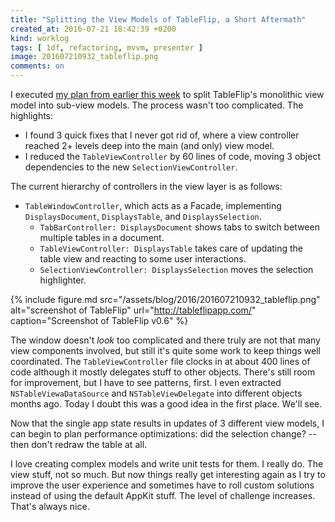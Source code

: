 ```yaml
---
title: "Splitting the View Models of TableFlip, a Short Aftermath"
created_at: 2016-07-21 18:42:39 +0200
kind: worklog
tags: [ 1df, refactoring, mvvm, presenter ]
image: 201607210932_tableflip.png
comments: on
---
```


I executed [my plan from earlier this week][1] to split TableFlip's monolithic view model into sub-view models. The process wasn't too complicated. The highlights:

* I found 3 quick fixes that I never got rid of, where a view controller reached 2+ levels deep into the main (and only) view model. 
* I reduced the `TableViewController` by 60 lines of code, moving 3 object dependencies to the new `SelectionViewController`.

The current hierarchy of controllers in the view layer is as follows:

* `TableWindowController`, which acts as a Facade, implementing `DisplaysDocument`, `DisplaysTable`, and `DisplaysSelection`.
    * `TabBarController: DisplaysDocument` shows tabs to switch between multiple tables in a document.
    * `TableViewController: DisplaysTable` takes care of updating the table view and reacting to some user interactions.
    * `SelectionViewController: DisplaysSelection` moves the selection highlighter.

{% include figure.md src="/assets/blog/2016/201607210932_tableflip.png" alt="screenshot of TableFlip" url="http://tableflipapp.com/" caption="Screenshot of TableFlip v0.6" %}

The window doesn't _look_ too complicated and there truly are not that many view components involved, but still it's quite some work to keep things well coordinated. The `TableViewController` file clocks in at about 400 lines of code although it mostly delegates stuff to other objects. There's still room for improvement, but I have to see patterns, first. I even extracted `NSTableViewaDataSource` and `NSTableViewDelegate` into different objects months ago. Today I doubt this was a good idea in the first place. We'll see.

Now that the single app state results in updates of 3 different view models, I can begin to plan performance optimizations: did the selection change? -- then don't redraw the table at all.

I love creating complex models and write unit tests for them. I really do. The view stuff, not so much. But now things really get interesting again as I try to improve the user experience and sometimes have to roll custom solutions instead of using the default AppKit stuff. The level of challenge increases. That's always nice.

[1]: /posts/2016/07/split-view-model-tableflip/
